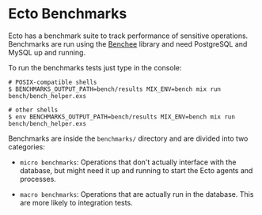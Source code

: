 # Ecto Benchmarks

Ecto has a benchmark suite to track performance of sensitive operations. Benchmarks
are run using the [Benchee](https://github.com/PragTob/benchee) library and
need PostgreSQL and MySQL up and running.

To run the benchmarks tests just type in the console:

```
# POSIX-compatible shells
$ BENCHMARKS_OUTPUT_PATH=bench/results MIX_ENV=bench mix run bench/bench_helper.exs
```

```
# other shells
$ env BENCHMARKS_OUTPUT_PATH=bench/results MIX_ENV=bench mix run bench/bench_helper.exs
```

Benchmarks are inside the `benchmarks/` directory and are divided into two
categories:

* `micro benchmarks`: Operations that don't actually interface with the database,
but might need it up and running to start the Ecto agents and processes.

* `macro benchmarks`: Operations that are actually run in the database. This are
more likely to integration tests.
